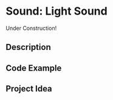 # Sound:   Light Sound

<!-- Write here -->

Under Construction!

## Description

<!-- Write here -->

## Code Example

<!-- Write here -->

## Project Idea

<!-- Write here -->